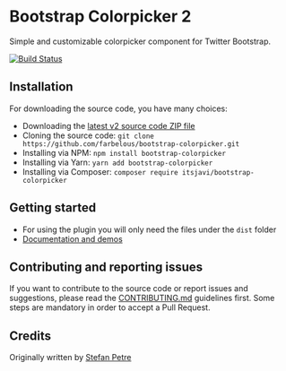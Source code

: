 # Bootstrap Colorpicker 2

Simple and customizable colorpicker component for Twitter Bootstrap.

[![Build Status](https://api.travis-ci.org/farbelous/bootstrap-colorpicker.svg?branch=v2)](https://travis-ci.org/farbelous/bootstrap-colorpicker)

## Installation
For downloading the source code, you have many choices:

- Downloading the [latest v2 source code ZIP file](https://github.com/farbelous/bootstrap-colorpicker/archive/v2.zip)
- Cloning the source code: `git clone https://github.com/farbelous/bootstrap-colorpicker.git`
- Installing via NPM: `npm install bootstrap-colorpicker`
- Installing via Yarn: `yarn add bootstrap-colorpicker`
- Installing via Composer: `composer require itsjavi/bootstrap-colorpicker`

## Getting started
- For using the plugin you will only need the files under the `dist` folder
- [Documentation and demos](https://farbelous.github.io/bootstrap-colorpicker/v2/)

## Contributing and reporting issues
If you want to contribute to the source code or report issues and suggestions, please read the [CONTRIBUTING.md](CONTRIBUTING.md) guidelines first. Some steps are mandatory in order to accept a Pull Request.

## Credits
Originally written by [Stefan Petre](http://www.eyecon.ro/)
